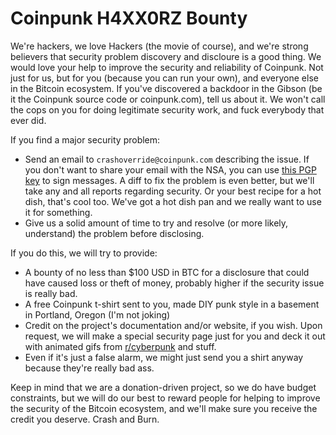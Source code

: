 # Coinpunk H4XX0RZ Bounty

We're hackers, we love Hackers (the movie of course), and we're strong believers that security problem discovery and discloure is a good thing. We would love your help to improve the security and reliability of Coinpunk. Not just for us, but for you (because you can run your own), and everyone else in the Bitcoin ecosystem. If you've discovered a backdoor in the Gibson (be it the Coinpunk source code or coinpunk.com), tell us about it. We won't call the cops on you for doing legitimate security work, and fuck everybody that ever did.

If you find a major security problem: 

* Send an email to `crashoverride@coinpunk.com` describing the issue. If you don't want to share your email with the NSA, you can use [this PGP key](http://kyledrake.net/pgpkey.txt) to sign messages. A diff to fix the problem is even better, but we'll take any and all reports regarding security. Or your best recipe for a hot dish, that's cool too. We've got a hot dish pan and we really want to use it for something.
* Give us a solid amount of time to try and resolve (or more likely, understand) the problem before disclosing.

If you do this, we will try to provide:

* A bounty of no less than $100 USD in BTC for a disclosure that could have caused loss or theft of money, probably higher if the security issue is really bad.
* A free Coinpunk t-shirt sent to you, made DIY punk style in a basement in Portland, Oregon (I'm not joking)
* Credit on the project's documentation and/or website, if you wish. Upon request, we will make a special security page just for you and deck it out with animated gifs from [r/cyberpunk](http://reddit.com/r/cyberpunk) and stuff.
* Even if it's just a false alarm, we might just send you a shirt anyway because they're really bad ass.

Keep in mind that we are a donation-driven project, so we do have budget constraints, but we will do our best to reward people for helping to improve the security of the Bitcoin ecosystem, and we'll make sure you receive the credit you deserve. Crash and Burn.
